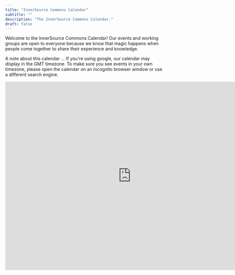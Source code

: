 ```yaml
---
title: "InnerSource Commons Calendar"
subtitle: ""
description: "The InnerSource Commons Calendar."
draft: false
---
```


<section class="section">
  <div class="container">
    <div class="row align-items-center">
        <p>Welcome to the InnerSource Commons Calendar! Our events and working groups are open to everyone because we know that magic happens when people come together to share their experience and knowledge. 
        <p>A note about this calendar ... If you're using google, our calendar may display in the GMT timezone. To make sure you see events in your own timezone, please open the calendar on an incognito browser window or use a different search engine.
        <div class="col-md-6 order-1 order-md-2 mb-4 mb-md-0">
<iframe src="https://calendar.google.com/calendar/embed?src=c_62694f414055ac569e5cb12dafbb0890ca22f3640b177a4b10b53171fbc9bdd4%40group.calendar.google.com" style="border: 0" width="800" height="600" frameborder="0" scrolling="no"></iframe>        </p>
      </div>
      </div>
    </div>
  </div>
</section>


